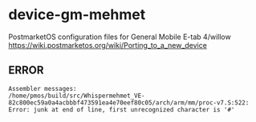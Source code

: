 # device-gm-mehmet
PostmarketOS configuration files for General Mobile E-tab 4/willow
https://wiki.postmarketos.org/wiki/Porting_to_a_new_device

## ERROR
```
Assembler messages:
/home/pmos/build/src/Whispermehmet_VE-82c800ec59a0a4acbbbf473591ea4e70eef80c05/arch/arm/mm/proc-v7.S:522: Error: junk at end of line, first unrecognized character is '#'
```
